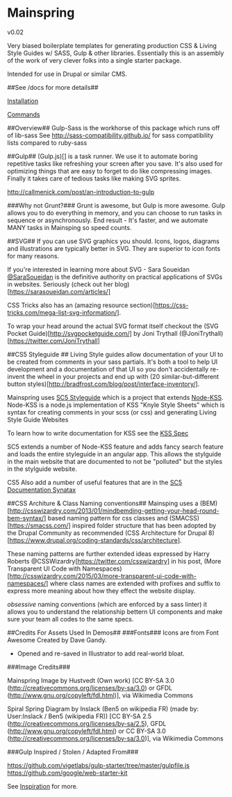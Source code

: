 # Mainspring
v0.02

Very biased boilerplate templates for generating production CSS &amp; Living
Style Guides w/ SASS, Gulp &amp; other libraries. Essentially this is an
assembly of the work of very clever folks into a single starter package.

Intended for use in Drupal or similar CMS.

##See /docs for more details##

[Installation](/docs/installation.md)

[Commands](/docs/commands.md)

##Overview##
Gulp-Sass is the workhorse of this package which runs off of lib-sass
See http://sass-compatibility.github.io/ for sass compatibility lists
compared to ruby-sass

##Gulp##
(Gulp.js)[] is a task runner. We use it to automate boring repetitive tasks like refreshing your screen after you save. It's also used for optimizing things that are easy to forget to do like compressing images. Finally it takes care of tedious tasks like making SVG sprites.

http://callmenick.com/post/an-introduction-to-gulp

###Why not Grunt?###
Grunt is awesome, but Gulp is more awesome. Gulp allows you to do everything in memory, and you can choose to run tasks in sequence or asynchronously. End result - It's faster, and we automate MANY tasks in Mainsping so speed counts.

##SVG##
If you can use SVG graphics you should. Icons, logos, diagrams and illustrations are typically better in SVG. They are superior to icon fonts for many reasons.

If you're interested in learning more about SVG - Sara Soueidan [@SaraSoueidan](https://twitter.com/SaraSoueidan) is the definitive authority on practical applications of SVGs in websites. Seriously (check out her blog)[https://sarasoueidan.com/articles/]

CSS Tricks also has an (amazing resource section)[https://css-tricks.com/mega-list-svg-information/].

To wrap your head around the actual SVG format itself checkout the (SVG Pocket Guide)[http://svgpocketguide.com/] by Joni Trythall (@JoniTrythall)[https://twitter.com/JoniTrythall]

##CS5 Styleguide ##
Living Style guides allow documentation of your UI to be created from comments in your sass partials. It's both a tool to help UI development and a documentation of that UI so you don't accidentally re-invent the wheel in your projects and end up with (20 similar-but-different button styles)[http://bradfrost.com/blog/post/interface-inventory/].

Mainspring uses [SC5 Styleguide](https://github.com/SC5/sc5-styleguide#build-options) which is a project that extends [Node-KSS](https://github.com/kss-node/kss-node). Node-KSS is a node.js implementation
of KSS "Knyle Style Sheets" which is syntax for creating comments in your
scss (or css) and generating Living Style Guide Websites

To learn how to write documentation for KSS see the [KSS Spec](https://github.com/kss-node/kss/blob/spec/SPEC.md)

SC5 extends a number of Node-KSS feature and adds fancy search feature and loads the entire styleguide in an angular app. This allows the stylguide in the main website that are documented to not be "polluted" but the styles in the stylguide website.

CS5 Also add a number of useful features that are in the [SC5 Documentation Synatax](https://github.com/SC5/sc5-styleguide#documenting-syntax)


##CSS Architure & Class Naming conventions##
Mainsping uses a (BEM)[http://csswizardry.com/2013/01/mindbemding-getting-your-head-round-bem-syntax/] based naming pattern for css classes and (SMACSS)[https://smacss.com/] inspired folder structure that has been adopted by the Drupal Community as recommended (CSS Architecture for Drupal 8)[https://www.drupal.org/coding-standards/css/architecture].

These naming patterns are further extended ideas expressed by Harry Roberts @CSSWizardry[https://twitter.com/csswizardry] in his post, (More Transparent UI Code with Namespaces)[http://csswizardry.com/2015/03/more-transparent-ui-code-with-namespaces/] where class names are extended with profixes and suffix to express more meaning about how they effect the website display.

 _obsessive_ naming conventions (which are enforced by a sass linter) it allows you to understand the relationship bettern UI components and make sure your team all codes to the same specs.


##Credits For Assets Used In Demos##
###Fonts###
Icons are from Font Awesome Created by Dave Gandy.
- Opened and re-saved in Illustrator to add real-world bloat.

###Image Credits###

Mainspring Image by Hustvedt (Own work) [CC BY-SA 3.0 (http://creativecommons.org/licenses/by-sa/3.0) or GFDL (http://www.gnu.org/copyleft/fdl.html)], via Wikimedia Commons

Spiral Spring Diagram by Inslack (Ben5 on wikipedia FR) (made by: User:Inslack / Ben5 (wikipedia FR)) [CC BY-SA 2.5 (http://creativecommons.org/licenses/by-sa/2.5), GFDL (http://www.gnu.org/copyleft/fdl.html) or CC BY-SA 3.0 (http://creativecommons.org/licenses/by-sa/3.0)], via Wikimedia Commons

###Gulp Inspired / Stolen / Adapted From###

https://github.com/vigetlabs/gulp-starter/tree/master/gulpfile.js
https://github.com/google/web-starter-kit

See [Inspiration](/docs/oh-my-god-its-full-of-stars.md) for more.
